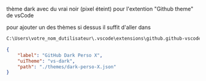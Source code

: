 ﻿thème dark avec du vrai noir (pixel éteint) pour l'extention "Github theme" de vsCode

pour ajouter un des thèmes si dessus il suffit d'aller dans

```sh
C:\Users\votre_nom_dutilisateur\.vscode\extensions\github.github-vscode-theme-6.3.2/themes
```






```json
{
    "label": "GitHub Dark Perso X",
    "uiTheme": "vs-dark",
    "path": "./themes/dark-perso-X.json"
}
```

